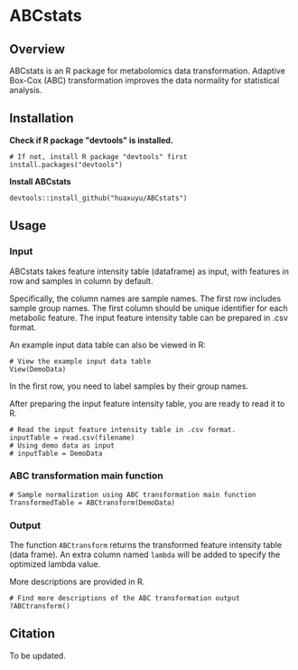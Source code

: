# ABCstats

## Overview

ABCstats is an R package for metabolomics data transformation. Adaptive Box-Cox (ABC) transformation improves the data normality for statistical analysis.

## Installation

**Check if R package "devtools" is installed.**
```
# If not, install R package "devtools" first
install.packages("devtools")
```

**Install ABCstats**
```
devtools::install_github("huaxuyu/ABCstats")
```

## Usage

### Input

ABCstats takes feature intensity table (dataframe) as input, with features in row and samples in column by default. 

Specifically, the column names are sample names. The first row includes sample group names. The first column should be unique identifier for each metabolic feature. The input feature intensity table can be prepared in .csv format. 

An example input data table can also be viewed in R:
```
# View the example input data table
View(DemoData)
```

In the first row, you need to label samples by their group names.

After preparing the input feature intensity table, you are ready to read it to R.

```
# Read the input feature intensity table in .csv format.
inputTable = read.csv(filename)
# Using demo data as input
# inputTable = DemoData
```

### ABC transformation main function
```
# Sample normalization using ABC transformation main function
TransformedTable = ABCtransform(DemoData)
```

### Output
The function `ABCtransform` returns the transformed feature intensity table (data frame). An extra column named `lambda` will be added to specify the optimized lambda value.

More descriptions are provided in R.
```
# Find more descriptions of the ABC transformation output
?ABCtransform()
```

## Citation
To be updated.
